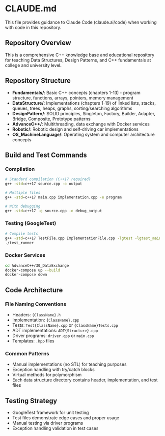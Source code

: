 # CLAUDE.md

This file provides guidance to Claude Code (claude.ai/code) when working with code in this repository.

## Repository Overview

This is a comprehensive C++ knowledge base and educational repository for teaching Data Structures, Design Patterns, and C++ fundamentals at college and university level.

## Repository Structure

- **Fundamentals/**: Basic C++ concepts (chapters 1-13) - program structure, functions, arrays, pointers, memory management
- **DataStructure/**: Implementations (chapters 1-19) of linked lists, stacks, queues, trees, heaps, graphs, sorting/searching algorithms
- **DesignPattern/**: SOLID principles, Singleton, Factory, Builder, Adapter, Bridge, Composite, Prototype patterns
- **AdvanceC++/**: Multithreading, data exchange with Docker services
- **Robotic/**: Robotic design and self-driving car implementations
- **OS_MachineLanguage/**: Operating system and computer architecture concepts

## Build and Test Commands

### Compilation
```bash
# Standard compilation (C++17 required)
g++ -std=c++17 source.cpp -o output

# Multiple files
g++ -std=c++17 main.cpp implementation.cpp -o program

# With debugging
g++ -std=c++17 -g source.cpp -o debug_output
```

### Testing (GoogleTest)
```bash
# Compile tests
g++ -std=c++17 TestFile.cpp ImplementationFile.cpp -lgtest -lgtest_main -pthread -o test_runner
./test_runner
```

### Docker Services
```bash
cd AdvanceC++/30_DataExchange
docker-compose up --build
docker-compose down
```

## Code Architecture

### File Naming Conventions
- Headers: `{ClassName}.h`
- Implementation: `{ClassName}.cpp` 
- Tests: `Test{ClassName}.cpp` or `{ClassName}Tests.cpp`
- ADT implementations: `ADT{Structure}.cpp`
- Driver programs: `driver.cpp` or `main.cpp`
- Templates: `.hpp` files

### Common Patterns
- Manual implementations (no STL) for teaching purposes
- Exception handling with try/catch blocks
- Virtual methods for polymorphism
- Each data structure directory contains header, implementation, and test files

## Testing Strategy

- GoogleTest framework for unit testing
- Test files demonstrate edge cases and proper usage
- Manual testing via driver programs
- Exception handling validation in test cases
